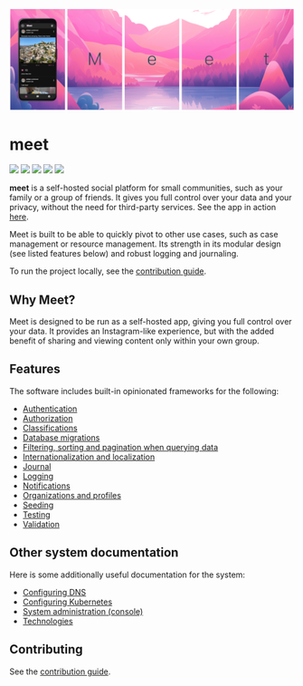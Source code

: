 ![](./images/header.png)

# meet

![](https://img.shields.io/github/actions/workflow/status/johanbook/meet/api.yaml?label=API%20Build)
![](https://img.shields.io/github/actions/workflow/status/johanbook/meet/auth-api.yaml?label=Auth%20API%20Build)
![](https://img.shields.io/github/actions/workflow/status/johanbook/meet/auth-ui.yaml?label=Auth%20UI%20Build)
![](https://img.shields.io/github/actions/workflow/status/johanbook/meet/tracking.yaml?label=Tracking%20Build)
![](https://img.shields.io/github/actions/workflow/status/johanbook/meet/web-ui.yaml?label=Web%20UI%20Build)

**meet** is a self-hosted social platform for small communities, such as your
family or a group of friends. It gives you full control over your data and your
privacy, without the need for third-party services. See the app in action
[here](meetly.site).

Meet is built to be able to quickly pivot to other use cases, such as case
management or resource management. Its strength in its modular design (see
listed features below) and robust logging and journaling.

To run the project locally, see the [contribution guide](./CONTRIBUTING.md).

## Why Meet?

Meet is designed to be run as a self-hosted app, giving you full control over
your data. It provides an Instagram-like experience, but with the added benefit
of sharing and viewing content only within your own group.

## Features

The software includes built-in opinionated frameworks for the following:

- [Authentication](./docs/authentication.md)
- [Authorization](./docs/authorization.md)
- [Classifications](./docs/classifications.md)
- [Database migrations](./docs/migrations.md)
- [Filtering, sorting and pagination when querying data](./docs/querying.md)
- [Internationalization and localization](./docs/i18n.md)
- [Journal](./docs/journal.md)
- [Logging](./docs/logging.md)
- [Notifications](./docs/notifications.md)
- [Organizations and profiles](./docs/organizations-and-profiles.md)
- [Seeding](./docs/seeding.md)
- [Testing](./docs/testing.md)
- [Validation](./docs/validation.md)

## Other system documentation

Here is some additionally useful documentation for the system:

- [Configuring DNS](./docs/configuring-dns.md)
- [Configuring Kubernetes](./docs/configuring-kubernetes.md)
- [System administration (console)](./docs/system-administration.md)
- [Technologies](./docs/technologies.md)

## Contributing

See the [contribution guide](./CONTRIBUTING.md).
